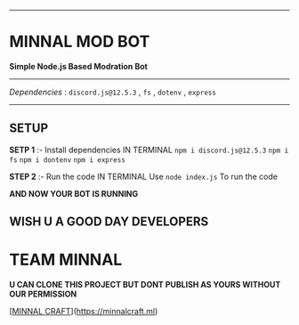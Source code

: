 ****
# MINNAL MOD BOT

**Simple Node.js Based Modration Bot**

****
*Dependencies* : `discord.js@12.5.3` , `fs` , `dotenv` , `express`

****
## SETUP 

**SETP 1** :- Install dependencies
IN TERMINAL
`npm i discord.js@12.5.3`
`npm i fs`
`npm i dontenv`
`npm i express`

**STEP 2** :- Run the code
IN TERMINAL
Use `node index.js` To run the code

**AND NOW YOUR BOT IS RUNNING**

## WISH U A GOOD DAY DEVELOPERS

# TEAM MINNAL

**U CAN CLONE THIS PROJECT BUT DONT PUBLISH AS YOURS WITHOUT OUR PERMISSION**

[[MINNAL CRAFT](https://minnalcraft.ml/img/minnal.png)](https://minnalcraft.ml)


